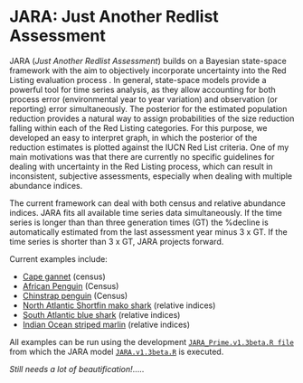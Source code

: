 # JARA: Just Another Redlist Assessment

JARA (*Just Another Redlist Assessment*) builds on a Bayesian state-space framework with the aim to objectively incorporate uncertainty into the Red Listing evaluation process . In general, state-space models provide a powerful tool for time series analysis, as they allow accounting for both process error (environmental year to year variation) and observation (or reporting) error simultaneously. The posterior for the estimated population reduction provides a natural way to assign probabilities of the size reduction falling within each of the Red Listing categories. For this purpose, we developed an easy to interpret graph, in which the posterior of the reduction estimates is plotted against the IUCN Red List criteria. One of my main motivations was that there are currently no specific guidelines for dealing with uncertainty in the Red Listing process, which can result in inconsistent, subjective assessments, especially when dealing with multiple abundance indices. 


The  current framework can deal with both census and relative abundance indices. JARA fits all available time series data simultaneously. If the time series is longer than than three generation times (GT) the %decline is automatically estimated from the last assessment year minus 3 x GT. If the time series is shorter than 3 x GT, JARA projects forward.

Current examples include:  
- [Cape gannet](https://github.com/Henning-Winker/JARA/tree/master/Cape_gannet/output1) (census)  
- [African Penguin](https://github.com/Henning-Winker/JARA/tree/master/Afr_penguin/output1) (Census)  
- [Chinstrap penguin](https://github.com/Henning-Winker/JARA/tree/master/Chin_penguin/output1) (Census)  
- [North Atlantic Shortfin mako shark](https://github.com/Henning-Winker/JARA/tree/master/SMA_NAtl/output1) (relative indices)  
- [South Atlantic blue shark](https://github.com/Henning-Winker/JARA/tree/master/BSH_SAtl/output1) (relative indices)  
- [Indian Ocean striped marlin](https://github.com/Henning-Winker/JARA/tree/master/StripedMarlin.IOTC/output1) (relative indices)  


All examples can be run using the development [`JARA_Prime.v1.3beta.R file`](https://github.com/Henning-Winker/JARA/blob/master/JARA_Prime.v1.3beta.R) from which the JARA model [`JARA.v1.3beta.R`](https://github.com/Henning-Winker/JARA/blob/master/JARA.v1.3beta.R) is executed.

*Still needs a lot of beautification!*..... 
